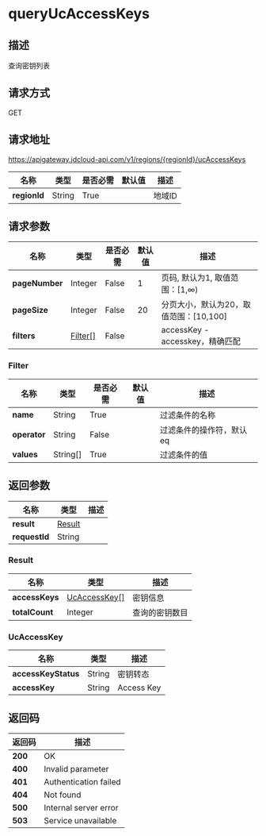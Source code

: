 # queryUcAccessKeys


## 描述
查询密钥列表

## 请求方式
GET

## 请求地址
https://apigateway.jdcloud-api.com/v1/regions/{regionId}/ucAccessKeys

|名称|类型|是否必需|默认值|描述|
|---|---|---|---|---|
|**regionId**|String|True| |地域ID|

## 请求参数
|名称|类型|是否必需|默认值|描述|
|---|---|---|---|---|
|**pageNumber**|Integer|False|1|页码, 默认为1, 取值范围：[1,∞)|
|**pageSize**|Integer|False|20|分页大小，默认为20，取值范围：[10,100]|
|**filters**|[Filter[]](queryucaccesskeys#filter)|False| |accessKey - accesskey，精确匹配<br>|

### <div id="filter">Filter</div>
|名称|类型|是否必需|默认值|描述|
|---|---|---|---|---|
|**name**|String|True| |过滤条件的名称|
|**operator**|String|False| |过滤条件的操作符，默认eq|
|**values**|String[]|True| |过滤条件的值|

## 返回参数
|名称|类型|描述|
|---|---|---|
|**result**|[Result](queryucaccesskeys#result)| |
|**requestId**|String| |

### <div id="result">Result</div>
|名称|类型|描述|
|---|---|---|
|**accessKeys**|[UcAccessKey[]](queryucaccesskeys#ucaccesskey)|密钥信息|
|**totalCount**|Integer|查询的密钥数目|
### <div id="ucaccesskey">UcAccessKey</div>
|名称|类型|描述|
|---|---|---|
|**accessKeyStatus**|String|密钥转态|
|**accessKey**|String|Access Key|

## 返回码
|返回码|描述|
|---|---|
|**200**|OK|
|**400**|Invalid parameter|
|**401**|Authentication failed|
|**404**|Not found|
|**500**|Internal server error|
|**503**|Service unavailable|
